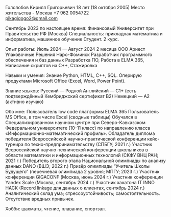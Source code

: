 Гололобов Кирилл Григорьевич
18 лет (18 октября 2005)
Место жительства - Москва
+7 962 0054722    
pikagigogo2@gmail.com




Сентябрь 2023 по настоящее время: 
Финансовый Университет при Правительстве РФ (Москва)
Специальность: прикладная математика и информатика, машинное обучение 
Студент. 2 курс. 

Опыт работы: 
Июль 2024 — Август 2024
2 месяца
ООО Арнест Упаковочные Решения Наро-Фоминск
Разработчик программного обеспечения и баз данных
Разработка ПО, Работа в ELMA 365, Написание скриптов на C++, Стажировка

Навыки и умения: 
Знание Python, HTML, C++, SQL.
Оперирую продуктами Microsoft Office (Excel, Word, Power Point).

Знание языков:
Русский — Родной
Английский — C1+ (есть подтверждённый Кембриджский сертификат B2)
Немецкий — A2 (активно изучаю)

Обо мне: 
Пользователь low code платформы ELMA 365
Пользователь MS Office, в том числе Excel (сводные таблицы)
Обучался в Специализированном научном центре при Северо-Кавказском Федеральном университете (10–11 класс) по направлению класса «Информационно-математический профиль».
Обладатель диплома победителя Всероссийской научно-практической конференции кейс-турнира по техно-предпринимательству (СПБГУ; 2021 г.)
Участник Всероссийской научно-технической конференции школьников в области математики и информационных технологий (СКФУ ВНЦ РАН; 2021 г.)
Победитель второго этапа Национальной олимпиады по анализу данных DANO (ВШЭ; 2022 г.)
Призёр олимпиады “Учитель Школы Будущего” (перечневая олимпиада 2 уровня; МПГУ; 2023 г.)
Участник конференции GIGACONF (Москва, июнь 2024 г.)
Участник конференции Yandex Scale (Москва, сентябрь 2024 г.)
Участник хакатона IT INNO HACK (Record linkage для данных о клиентах, сентябрь 2024 г.)
Аналитический склад ума; стрессоустойчивость; самостоятельность.
Отсутствие вредных привычек.

Хобби: шахматы, чтение, плавание, спортзал.
